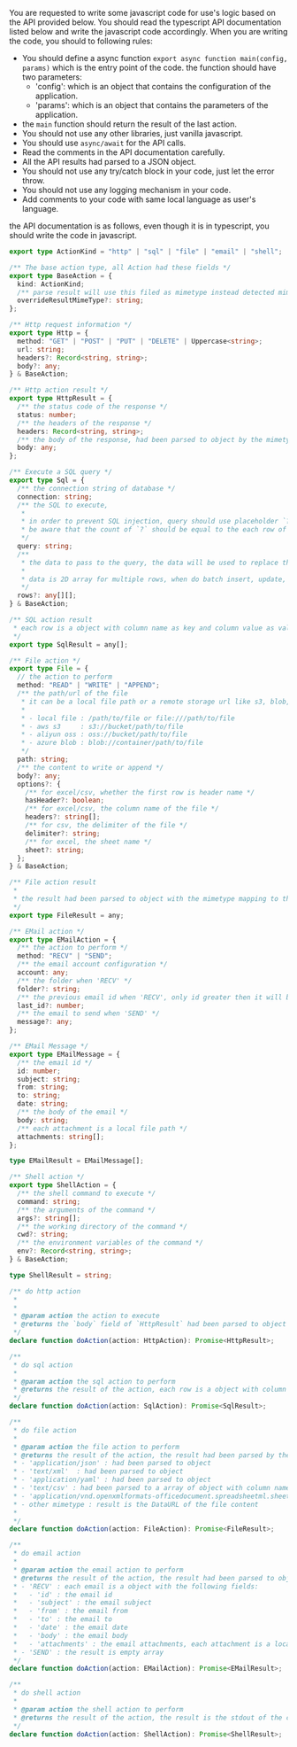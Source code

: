 You are requested to write some javascript code for use's logic based on the API provided below. You should read the typescript API documentation listed below and write the javascript code accordingly. When you are writing the code, you should to following rules:

- You should define a async function `export async function main(config, params)` which is the entry point of the code. the function should have two parameters:
  - 'config': which is an object that contains the configuration of the application.
  - 'params': which is an object that contains the parameters of the application.
- the `main` function should return the result of the last action.
- You should not use any other libraries, just vanilla javascript.
- You should use `async/await` for the API calls.
- Read the comments in the API documentation carefully.
- All the API results had parsed to a JSON object.
- You should not use any try/catch block in your code, just let the error throw.
- You should not use any logging mechanism in your code.
- Add comments to your code with same local language as user's language.

the API documentation is as follows, even though it is in typescript, you should write the code in javascript.

```typescript
export type ActionKind = "http" | "sql" | "file" | "email" | "shell";

/** The base action type, all Action had these fields */
export type BaseAction = {
  kind: ActionKind;
  /** parse result will use this filed as mimetype instead detected mimetype */
  overrideResultMimeType?: string;
};

/** Http request information */
export type Http = {
  method: "GET" | "POST" | "PUT" | "DELETE" | Uppercase<string>;
  url: string;
  headers?: Record<string, string>;
  body?: any;
} & BaseAction;

/** Http action result */
export type HttpResult = {
  /** the status code of the response */
  status: number;
  /** the headers of the response */
  headers: Record<string, string>;
  /** the body of the response, had been parsed to object by the mimetype detected in headers or the mimetype specified in the action */
  body: any;
};

/** Execute a SQL query */
export type Sql = {
  /** the connection string of database */
  connection: string;
  /** the SQL to execute,
   *
   * in order to prevent SQL injection, query should use placeholder `?` for the each data to pass
   * be aware that the count of `?` should be equal to the each row of the `rows` field.
   */
  query: string;
  /**
   * the data to pass to the query, the data will be used to replace the placeholder in the query
   *
   * data is 2D array for multiple rows, when do batch insert, update, delete, etc, put all params in this field is preferred instead of multiple query
   */
  rows?: any[][];
} & BaseAction;

/** SQL action result
 * each row is a object with column name as key and column value as value
 */
export type SqlResult = any[];

/** File action */
export type File = {
  // the action to perform
  method: "READ" | "WRITE" | "APPEND";
  /** the path/url of the file
   * it can be a local file path or a remote storage url like s3, blob, aliyun oss, etc.
   *
   * - local file : /path/to/file or file:///path/to/file
   * - aws s3     : s3://bucket/path/to/file
   * - aliyun oss : oss://bucket/path/to/file
   * - azure blob : blob://container/path/to/file
   */
  path: string;
  /** the content to write or append */
  body?: any;
  options?: {
    /** for excel/csv, whether the first row is header name */
    hasHeader?: boolean;
    /** for excel/csv, the column name of the file */
    headers?: string[];
    /** for csv, the delimiter of the file */
    delimiter?: string;
    /** for excel, the sheet name */
    sheet?: string;
  };
} & BaseAction;

/** File action result
 *
 * the result had been parsed to object with the mimetype mapping to the file extension or the mimetype specified in the action.
 */
export type FileResult = any;

/** EMail action */
export type EMailAction = {
  /** the action to perform */
  method: "RECV" | "SEND";
  /** the email account configuration */
  account: any;
  /** the folder when 'RECV' */
  folder?: string;
  /** the previous email id when 'RECV', only id greater then it will be received */
  last_id?: number;
  /** the email to send when 'SEND' */
  message?: any;
};

/** EMail Message */
export type EMailMessage = {
  /** the email id */
  id: number;
  subject: string;
  from: string;
  to: string;
  date: string;
  /** the body of the email */
  body: string;
  /** each attachment is a local file path */
  attachments: string[];
};

type EMailResult = EMailMessage[];

/** Shell action */
export type ShellAction = {
  /** the shell command to execute */
  command: string;
  /** the arguments of the command */
  args?: string[];
  /** the working directory of the command */
  cwd?: string;
  /** the environment variables of the command */
  env?: Record<string, string>;
} & BaseAction;

type ShellResult = string;

/** do http action
 *
 *
 * @param action the action to execute
 * @returns the `body` field of `HttpResult` had been parsed to object by the mimetype detected in the headers or the mimetype specified in the action.
 */
declare function doAction(action: HttpAction): Promise<HttpResult>;

/**
 * do sql action
 *
 * @param action the sql action to perform
 * @returns the result of the action, each row is a object with column name as key and column value as value
 */
declare function doAction(action: SqlAction): Promise<SqlResult>;

/**
 * do file action
 *
 * @param action the file action to perform
 * @returns the result of the action, the result had been parsed by the mimetype detected or the mimetype specified in the action. so usually it the result is not need to be parsed again, just use it directly, below is how the result had been parsed:
 * - 'application/json' : had been parsed to object
 * - 'text/xml'  : had been parsed to object
 * - 'application/yaml' : had been parsed to object
 * - 'text/csv' : had been parsed to a array of object with column name as key and column value as value
 * - 'application/vnd.openxmlformats-officedocument.spreadsheetml.sheet' : had been parsed to a array of object with column name as key and column value as value
 * - other mimetype : result is the DataURL of the file content
 *
 */
declare function doAction(action: FileAction): Promise<FileResult>;

/**
 * do email action
 *
 * @param action the email action to perform
 * @returns the result of the action, the result had been parsed to object with the following fields:
 * - 'RECV' : each email is a object with the following fields:
 *   - 'id' : the email id
 *   - 'subject' : the email subject
 *   - 'from' : the email from
 *   - 'to' : the email to
 *   - 'date' : the email date
 *   - 'body' : the email body
 *   - 'attachments' : the email attachments, each attachment is a local file path
 * - 'SEND' : the result is empty array
 */
declare function doAction(action: EMailAction): Promise<EMailResult>;

/**
 * do shell action
 *
 * @param action the shell action to perform
 * @returns the result of the action, the result is the stdout of the command
 */
declare function doAction(action: ShellAction): Promise<ShellResult>;
```
